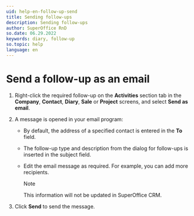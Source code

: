 ```yaml
---
uid: help-en-follow-up-send
title: Sending follow-ups
description: Sending follow-ups
author: SuperOffice RnD
so.date: 06.29.2022
keywords: diary, follow-up
so.topic: help
language: en
---
```


# Send a follow-up as an email

1. Right-click the required follow-up on the **Activities** section tab in the **Company**, **Contact**, **Diary**, **Sale** or **Project** screens, and select **Send as email**.

2. A message is opened in your email program:

    * By default, the address of a specified contact is entered in the **To** field.

    * The follow-up type and description from the dialog for follow-ups is inserted in the subject field.

    * Edit the email message as required. For example, you can add more recipients.

        > [!NOTE]
        > This information will not be updated in SuperOffice CRM.

3. Click **Send** to send the message.
